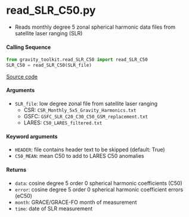 read_SLR_C50.py
===============

- Reads monthly degree 5 zonal spherical harmonic data files from satellite laser ranging (SLR)

#### Calling Sequence
```python
from gravity_toolkit.read_SLR_C50 import read_SLR_C50
SLR_C50 = read_SLR_C50(SLR_file)
```
[Source code](https://github.com/tsutterley/read-GRACE-harmonics/blob/main/gravity_toolkit/read_SLR_C50.py)

#### Arguments
- `SLR_file`: low degree zonal file from satellite laser ranging
    * CSR: `CSR_Monthly_5x5_Gravity_Harmonics.txt`
    * GSFC: `GSFC_SLR_C20_C30_C50_GSM_replacement.txt`
    * LARES: `C50_LARES_filtered.txt`

#### Keyword arguments
- `HEADER`: file contains header text to be skipped (default: True)
- `C50_MEAN`: mean C50 to add to LARES C50 anomalies

#### Returns
- `data`: cosine degree 5 order 0 spherical harmonic coefficients (C50)
- `error`: cosine degree 5 order 0 spherical harmonic coefficient errors (eC50)
- `month`: GRACE/GRACE-FO month of measurement
- `time`: date of SLR measurement
